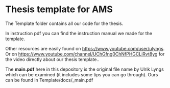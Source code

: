# Thesis template for AMS
The Template folder contains all our code for the thesis.

In instruction pdf you can find the instruction manual we made for the template. 

Other resources are easily found on https://www.youtube.com/user/ulyngs. Or on https://www.youtube.com/channel/UChGfng0ChNfPHGCLiRvt8yg for the video directly about our thesis template.. 

The __main.pdf__ here in this depository is the original file name by Ulrik Lyngs which can be examined (it includes some tips you can go through). Ours can be found in Template/docs/_main.pdf
